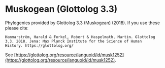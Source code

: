 # Muskogean (Glottolog 3.3)

Phylogenies provided by Glottolog 3.3 (Muskogean) (2018). If you use these please cite:

```
Hammarström, Harald & Forkel, Robert & Haspelmath, Martin. Glottolog 3.3. 2018. Jena: Max Planck Institute for the Science of Human History. https://glottolog.org/
```

See  [https://glottolog.org/resource/languoid/id/musk1252](https://glottolog.org/resource/languoid/id/musk1252).

